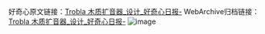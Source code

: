好奇心原文链接：[Trobla 木质扩音器_设计_好奇心日报-](https://www.qdaily.com/articles/8380.html)
WebArchive归档链接：[Trobla 木质扩音器_设计_好奇心日报-](http://web.archive.org/web/20190623152724/https://www.qdaily.com/articles/8380.html)
![image](http://ww3.sinaimg.cn/large/007d5XDpgy1g3vcyzlwb0j30u03kwgz1)